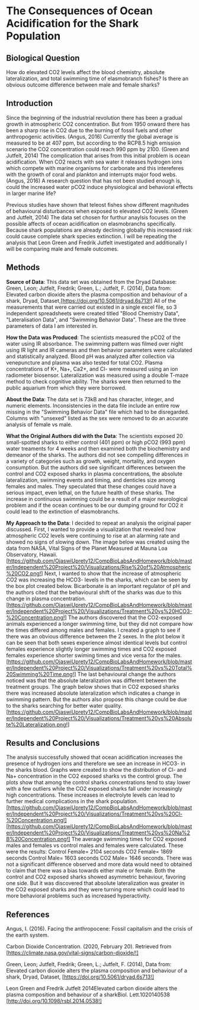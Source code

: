 # The Consequences of Ocean Acidification for the Shark Population 

## Biological Question

How do elevated CO2 levels affect the blood chemistry, absolute lateralization, and total swimming time of elasmobranch fishes? Is there an obvious outcome difference between male and female sharks?

## Introduction

Since the beginning of the industrial revolution there has been a gradual growth in atmospheric CO2 concentration. But from 1950 onward there has been a sharp rise in CO2 due to the burning of fossil fuels and other anthropogenic activities. (Angus, 2016) Currently the global average is measured to be at 407 ppm, but according to the RCP8.5 high emission scenario the CO2 concentration could reach 990 ppm by 2100. (Green and Jutfelt, 2014) The complication that arises from this initial problem is ocean acidification. When CO2 reacts with sea water it releases hydrogen ions which compete with marine organisms for carbonate and this intereferes with the growth of coral and plankton and interrupts major food webs. (Angus, 2016) A research question that has not been studied enough is, could the increased water pCO2 induce physiological and behavioral effects in larger marine life? 

Previous studies have shown that teleost fishes show different magnitudes of behavioural disturbances when exposed to elevated CO2 levels. (Green and Jutfelt, 2014) The data set chosen for furthur anaylsis focuses on the possible affects of ocean acidification on elasmobranchs specifically. Because shark populations are already declining globally this increased risk could cause complete shark species extinction. I will be repeating the analysis that Leon Green and Fredrik Jutfelt investigated and additionally I will be comparing male and female outcomes. 

## Methods 

**Source of Data**: 
This data set was obtained from the Dryad Database: 
Green, Leon; Jutfelt, Fredrik; Green, L.; Jutfelt, F. (2014), Data from: Elevated carbon dioxide alters the plasma composition and behaviour of a shark, Dryad, Dataset,[https://doi.org/10.5061/dryad.6s713!] 
All of the measurements that were carried out existed in a single excel file, so 3 independent spreadsheets were created titled "Blood Chemistry Data", "Lateralisation Data", and "Swimming Behavior Data". These are the three parameters of data I am interested in. 

**How the Data was Produced**: 
The scientists measured the pCO2 of the water using IR absorbance. The swimming pattern was filmed over night using IR light and IR cameras and then behavior parameters were calculated and statistically analyzed. Blood pH was analyzed after collection via venepuncture and plasma was also tested for total CO2. Plasma concentrations of K+, Na+, Ca2+, and Cl- were measured using an ion radiometer biosensor. Lateralization was measured using a double T-maze method to check cognitive ability. The sharks were then returned to the public aquarium from which they were borrowed. 

**About the Data**: 
The data set is 73kB and has character, integer, and numeric elements. Inconsistencies in the data file include an entire row missing in the "Swimming Behavior Data" file which had to be disregarded. Columns with "unsexed" listed as the sex were removed to do an accurate analysis of female vs male. 

**What the Original Authors did with the Data**: 
The scientists exposed 20 small-spotted sharks to either control (401 ppm) or high pCO2 (993 ppm) water treaments for 4 weeks and then examined both the biochemistry and demeanor of the sharks. The authors did not see compelling differences in a variety of categories such as growth, weight, mortality, and oxygen consumption. But the authors did see significant differences between the control and CO2 exposed sharks in plasma concentrations, the absolute lateralization, swimming events and timing, and denticles size among females and males. They speculated that these changes could have a serious impact, even lethal, on the future health of these sharks. The increase in continuous swimming could be a result of a major neurological problem and if the ocean continues to be our dumping ground for CO2 it could lead to the extinction of elasmobranchs. 

**My Approach to the Data**: 
I decided to repeat an analysis the original paper discussed. First, I wanted to provide a visualization that revealed how atmospheric CO2 levels were continuing to rise at an alarming rate and showed no signs of slowing down. The image below was created using the data from NASA, Vital Signs of the Planet Measured at Mauna Loa Observatory, Hawaii.
[https://github.com/OjaswiUprety12/CompBioLabsAndHomework/blob/master/Independent%20Project%20/Visualizations/Rise%20of%20Atmospheric%20CO2.png!]
Next, I wanted to show that the increase of atmospheric CO2 was increasing the HCO3- levels in the sharks, which can be seen by the box plot created below. Bicarbonate is an important regulator of pH and the authors cited that the behavioural shift of the sharks was due to this change in plasma concentration. 
[https://github.com/OjaswiUprety12/CompBioLabsAndHomework/blob/master/Independent%20Project%20/Visualizations/Treatment%20vs%20HCO3-%20Concentration.png!]
The authors discovered that the CO2-exposed animals experienced a longer swimming time, but they did not compare how the times differed among males and females. I created a graph to see if there was an obvious difference between the 2 sexes. In the plot below it can be seen that both sexes experience almost identical levels but control females experience slightly longer swimming times and CO2 exposed females experience shorter swiming times and vice versa for the males. 
[https://github.com/OjaswiUprety12/CompBioLabsAndHomework/blob/master/Independent%20Project%20/Visualizations/Treatment%20vs%20Total%20Swimming%20Time.png!]
The last behavioural change the authors noticed was that the absolute lateralization was different between the treatment groups. The graph below shows that in CO2 exposed sharks there was increased absolute lateralization which indicates a change in swimming pattern. But the authors also propose this change could be due to the sharks searching for better water quality. 
[https://github.com/OjaswiUprety12/CompBioLabsAndHomework/blob/master/Independent%20Project%20/Visualizations/Treatment%20vs%20Absolute%20Lateralization.png!]

## Results and Conclusions

The analysis successfully showed that ocean acidification increases the presence of hydrogen ions and therefore we see an increase in HCO3- in the sharks blood. Graphs were created to show the distribution of Cl- and Na+ concentration in the CO2 exposed sharks vs the control group. The plots show that among the control sharks concentrations tend to stay lower with a few outliers while the CO2 exposed sharks fall under increasingly high concentrations. These increases in electrolyte levels can lead to further medical complications in the shark population.  
[https://github.com/OjaswiUprety12/CompBioLabsAndHomework/blob/master/Independent%20Project%20/Visualizations/Treatment%20vs%20Cl-%20Concentration.png!]
[https://github.com/OjaswiUprety12/CompBioLabsAndHomework/blob/master/Independent%20Project%20/Visualizations/Treatment%20vs%20Na%2B%20Concentration.png!]
The average swimming times for CO2 exposed males and females vs control males and females were calculated. These were the results: 
Control Female= 2104 seconds 
CO2 Female= 1869 seconds 
Control Male= 1603 seconds 
CO2 Male= 1646 seconds.
There was not a significant difference observed and more data would need to obtained to claim that there was a bias towards either male or female. 
Both the control and CO2 exposed sharks showed asymmetric behaviour, favoring one side. But it was discovered that absolute lateralization was greater in the CO2 exposed sharks and they were turning more which could lead to more behavioral problems such as increased hyperactivity. 

## References 

Angus, I. (2016). Facing the anthropocene: Fossil capitalism and the crisis of the earth system.

Carbon Dioxide Concentration. (2020, February 20). Retrieved from [https://climate.nasa.gov/vital-signs/carbon-dioxide/!]

Green, Leon; Jutfelt, Fredrik; Green, L.; Jutfelt, F. (2014), Data from: Elevated carbon dioxide alters the plasma composition and behaviour of a shark, Dryad, Dataset,
[https://doi.org/10.5061/dryad.6s713!]

Leon Green and Fredrik Jutfelt 2014Elevated carbon dioxide alters the plasma composition and behaviour of a sharkBiol. Lett.1020140538
[http://doi.org/10.1098/rsbl.2014.0538!]
